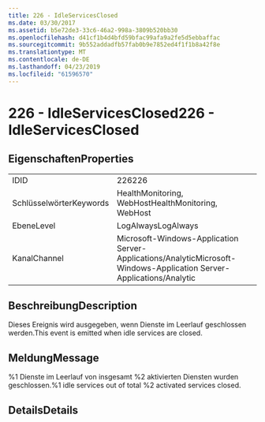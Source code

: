 ```yaml
---
title: 226 - IdleServicesClosed
ms.date: 03/30/2017
ms.assetid: b5e72de3-33c6-46a2-998a-3809b520bb30
ms.openlocfilehash: d41cf1b4d4bfd59bfac99afa9a2fe5d5ebbaffac
ms.sourcegitcommit: 9b552addadfb57fab0b9e7852ed4f1f1b8a42f8e
ms.translationtype: MT
ms.contentlocale: de-DE
ms.lasthandoff: 04/23/2019
ms.locfileid: "61596570"
---
```

# <a name="226---idleservicesclosed"></a><span data-ttu-id="850e8-102">226 - IdleServicesClosed</span><span class="sxs-lookup"><span data-stu-id="850e8-102">226 - IdleServicesClosed</span></span>
## <a name="properties"></a><span data-ttu-id="850e8-103">Eigenschaften</span><span class="sxs-lookup"><span data-stu-id="850e8-103">Properties</span></span>  
  
|||  
|-|-|  
|<span data-ttu-id="850e8-104">ID</span><span class="sxs-lookup"><span data-stu-id="850e8-104">ID</span></span>|<span data-ttu-id="850e8-105">226</span><span class="sxs-lookup"><span data-stu-id="850e8-105">226</span></span>|  
|<span data-ttu-id="850e8-106">Schlüsselwörter</span><span class="sxs-lookup"><span data-stu-id="850e8-106">Keywords</span></span>|<span data-ttu-id="850e8-107">HealthMonitoring, WebHost</span><span class="sxs-lookup"><span data-stu-id="850e8-107">HealthMonitoring, WebHost</span></span>|  
|<span data-ttu-id="850e8-108">Ebene</span><span class="sxs-lookup"><span data-stu-id="850e8-108">Level</span></span>|<span data-ttu-id="850e8-109">LogAlways</span><span class="sxs-lookup"><span data-stu-id="850e8-109">LogAlways</span></span>|  
|<span data-ttu-id="850e8-110">Kanal</span><span class="sxs-lookup"><span data-stu-id="850e8-110">Channel</span></span>|<span data-ttu-id="850e8-111">Microsoft-Windows-Application Server-Applications/Analytic</span><span class="sxs-lookup"><span data-stu-id="850e8-111">Microsoft-Windows-Application Server-Applications/Analytic</span></span>|  
  
## <a name="description"></a><span data-ttu-id="850e8-112">Beschreibung</span><span class="sxs-lookup"><span data-stu-id="850e8-112">Description</span></span>  
 <span data-ttu-id="850e8-113">Dieses Ereignis wird ausgegeben, wenn Dienste im Leerlauf geschlossen werden.</span><span class="sxs-lookup"><span data-stu-id="850e8-113">This event is emitted when idle services are closed.</span></span>  
  
## <a name="message"></a><span data-ttu-id="850e8-114">Meldung</span><span class="sxs-lookup"><span data-stu-id="850e8-114">Message</span></span>  
 <span data-ttu-id="850e8-115">%1 Dienste im Leerlauf von insgesamt %2 aktivierten Diensten wurden geschlossen.</span><span class="sxs-lookup"><span data-stu-id="850e8-115">%1 idle services out of total %2 activated services closed.</span></span>  
  
## <a name="details"></a><span data-ttu-id="850e8-116">Details</span><span class="sxs-lookup"><span data-stu-id="850e8-116">Details</span></span>
